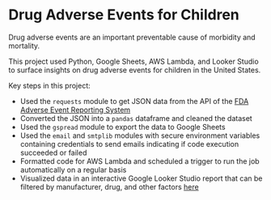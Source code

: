 # Drug Adverse Events for Children

Drug adverse events are an important preventable cause of morbidity and mortality.

This project used Python, Google Sheets, AWS Lambda, and Looker Studio to surface insights on drug adverse events for children in the United States.

Key steps in this project:
- Used the `requests` module to get JSON data from the API of the [FDA Adverse Event Reporting System](https://open.fda.gov/apis/drug/event/)
- Converted the JSON into a `pandas` dataframe and cleaned the dataset
- Used the `gspread` module to export the data to Google Sheets
- Used the `email` and `smtplib` modules with secure environment variables containing credentials to send emails indicating if code execution succeeded or failed
- Formatted code for AWS Lambda and scheduled a trigger to run the job automatically on a regular basis
- Visualized data in an interactive Google Looker Studio report that can be filtered by manufacturer, drug, and other factors [here](https://lookerstudio.google.com/s/q0aqioaWLK4)